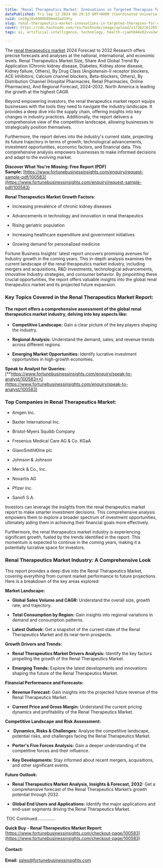 ```yaml
---
title: "Renal Therapeutics Market: Innovations in Targeted Therapies for Chronic Kidney Disease and Dialysis Alternatives"
datePublished: Fri Sep 13 2024 08:29:13 GMT+0000 (Coordinated Universal Time)
cuid: cm10gj0v6000b09mmd2wd34ty
slug: renal-therapeutics-market-innovations-in-targeted-therapies-for-chronic-kidney-disease-and-dialysis-alternatives
cover: https://cdn.hashnode.com/res/hashnode/image/upload/v1726216128574/a94e26e1-9d46-40f7-9257-4fa7155a27bd.png
tags: ai, artificial-intelligence, technology, health-cjaeh844x02vvo3wtj5r2s75q, healthcare

---
```


The [renal therapeutics market](https://www.fortunebusinessinsights.com/industry-reports/renal-therapeutics-market-100583) 2024 Forecast to 2032 Research offers precise forecasts and analyses at the national, international, and economic levels. Renal Therapeutics Market Size, Share And Global Trend By Application (Chronic kidney disease, Diabetes, Kidney stone disease, Kidney failure, Others), By Drug Class (Angiotensin-II receptor blockers, ACE Inhibitors, Calcium channel blockers, Beta-blockers, Others), By Distribution Channel (Hospital Pharmacies, Retail Pharmacies, Online Pharmacies), And Regional Forecast, 2024-2032. North America is leading the growth at the highest CAGR.

Beyond empowering investors, the renal therapeutics market report equips businesses with the tools they need to navigate the industry landscape. It provides a deep dive into the supply chain, offering insights into key changes in industry practices. Additionally, the report delivers a comprehensive view of the competitive landscape, allowing businesses to strategically position themselves.

Furthermore, the report delves into the industry's current state, projecting its future trajectory in terms of growth, technological advancements, investment opportunities, economic factors, and financial data. This comprehensive analysis empowers businesses to make informed decisions and adapt to the evolving market.

**Discover What You're Missing: Free Report (PDF) Sample:** [https://www.fortunebusinessinsights.com/enquiry/request-sample-pdf/100583](https://www.fortunebusinessinsights.com/enquiry/request-sample-pdf/100583)

**Renal Therapeutics Market Growth Factors:**

* Increasing prevalence of chronic kidney diseases
    
* Advancements in technology and innovation in renal therapeutics
    
* Rising geriatric population
    
* Increasing healthcare expenditure and government initiatives
    
* Growing demand for personalized medicine
    

Fortune Business Insights' latest report uncovers promising avenues for Industry growth in the coming years. This in-depth analysis examines the current landscape of the renal therapeutics market industry, including mergers and acquisitions, R&D investments, technological advancements, innovative Industry strategies, and consumer behavior. By pinpointing these crucial opportunities, the report offers valuable insights into the global renal therapeutics market and its projected future expansion.

### **Key Topics Covered in the Renal Therapeutics Market Report:**

#### **The report offers a comprehensive assessment of the global renal therapeutics market industry, delving into key aspects like:**

* **Competitive Landscape:** Gain a clear picture of the key players shaping the industry.
    
* **Regional Analysis:** Understand the demand, sales, and revenue trends across different regions.
    
* **Emerging Market Opportunities:** Identify lucrative investment opportunities in high-growth economies.
    

**Speak to Analyst for Queries:** [**https://www.fortunebusinessinsights.com/enquiry/speak-to-analyst/100583**](https://www.fortunebusinessinsights.com/enquiry/speak-to-analyst/100583)

### **Top Companies in Renal Therapeutics Market:**

* Amgen Inc.
    
* Baxter International Inc.
    
* Bristol-Myers Squibb Company
    
* Fresenius Medical Care AG & Co. KGaA
    
* GlaxoSmithKline plc
    
* Johnson & Johnson
    
* Merck & Co., Inc.
    
* Novartis AG
    
* Pfizer Inc.
    
* Sanofi S.A.
    

Investors can leverage the insights from the renal therapeutics market report to make smarter investment decisions. This comprehensive analysis empowers them to explore a broader spectrum of investment opportunities, ultimately aiding them in achieving their financial goals more effectively.

Furthermore, the renal therapeutics market industry is experiencing significant growth, fueled by the trends identified in the report. This momentum is expected to continue in the coming years, making it a potentially lucrative space for investors.

### Renal Therapeutics Market Industry: A Comprehensive Look

This report provides a deep dive into the Renal Therapeutics Market, covering everything from current market performance to future projections. Here is a breakdown of the key areas explored:

**Market Landscape:**

* **Global Sales Volume and CAGR:** Understand the overall size, growth rate, and trajectory.
    
* **Total Consumption by Region:** Gain insights into regional variations in demand and consumption patterns.
    
* **Latest Outlook:** Get a snapshot of the current state of the Renal Therapeutics Market and its near-term prospects.
    

**Growth Drivers and Trends:**

* **Renal Therapeutics Market Drivers Analysis:** Identify the key factors propelling the growth of the Renal Therapeutics Market.
    
* **Emerging Trends:** Explore the latest developments and innovations shaping the future of the Renal Therapeutics Market.
    

**Financial Performance and Forecasts:**

* **Revenue Forecast:** Gain insights into the projected future revenue of the Renal Therapeutics Market.
    
* **Current Price and Gross Margin:** Understand the current pricing dynamics and profitability of the Renal Therapeutics Market.
    

**Competitive Landscape and Risk Assessment:**

*  **Dynamics, Risks & Challenges:** Analyse the competitive landscape, potential risks, and challenges facing the Renal Therapeutics Market.
    
* **Porter's Five Forces Analysis:** Gain a deeper understanding of the competitive forces and their influence.
    
* **Key Developments:** Stay informed about recent mergers, acquisitions, and other significant events.
    

**Future Outlook:**

* **Renal Therapeutics Market Analysis, Insights & Forecast, 2032:** Get a comprehensive forecast of the Renal Therapeutics Market’s growth potential through 2032.
    
* **Global End Users and Applications:** Identify the major applications and end-user segments driving the Renal Therapeutics Market.
    

 TOC Continued……………

**Quick Buy - Renal Therapeutics Market Report:** [https://www.fortunebusinessinsights.com/checkout-page/100583](https://www.fortunebusinessinsights.com/checkout-page/100583)

#### **Contact:**

**Email**: sales@fortunebusinessinsights.com